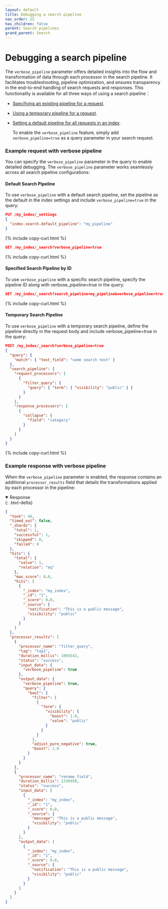 ```yaml
---
layout: default
title: Debugging a search pipeline
nav_order: 25
has_children: false
parent: Search pipelines
grand_parent: Search
---
```



# Debugging a search pipeline

The `verbose_pipeline` parameter offers detailed insights into the flow and transformation of data through each processor in the search pipeline. It facilitates troubleshooting, pipeline optimization, and ensures transparency in the end-to-end handling of search requests and responses. This functionality is available for all three ways of using a search pipeline：

- [Specifying an existing pipeline for a request]({{site.url}}{{site.baseurl}}/search-plugins/search-pipelines/using-search-pipeline/#specifying-an-existing-search-pipeline-for-a-request).

- [Using a temporary pipeline for a request]({{site.url}}{{site.baseurl}}/search-plugins/search-pipelines/using-search-pipeline/#using-a-temporary-search-pipeline-for-a-request).

- [Setting a default pipeline for all requests in an index]({{site.url}}{{site.baseurl}}/search-plugins/search-pipelines/using-search-pipeline/#default-search-pipeline).

  To enable the `verbose_pipeline` feature, simply add `verbose_pipeline=true` as a query parameter in your search request.

### Example request with verbose pipeline

You can specify the `verbose_pipeline` parameter in the query to enable detailed debugging. The `verbose_pipeline` parameter works seamlessly across all search pipeline configurations:

#### Default Search Pipeline

To use `verbose_pipeline` with a default search pipeline, set the pipeline as the default in the index settings and include `verbose_pipeline=true` in the query:

```json
PUT /my_index/_settings
{
  "index.search.default_pipeline": "my_pipeline"
}
```
{% include copy-curl.html %}

```json
GET /my_index/_search?verbose_pipeline=true
```
{% include copy-curl.html %}

#### Specified Search Pipeline by ID
To use `verbose_pipeline` with a specific search pipeline, specify the pipeline ID along with verbose_pipeline=true in the query:
```json
GET /my_index/_search?search_pipeline=my_pipeline&verbose_pipeline=true
```
{% include copy-curl.html %}

#### Temporary Search Pipeline
To use `verbose_pipeline` with a temporary search pipeline, define the pipeline directly in the request body and include verbose_pipeline=true in the query:
```json
POST /my_index/_search?verbose_pipeline=true
{
  "query": {
    "match": { "text_field": "some search text" }
  },
  "search_pipeline": {
    "request_processors": [
      {
        "filter_query": {
          "query": { "term": { "visibility": "public" } }
        }
      }
    ],
    "response_processors": [
      {
        "collapse": {
          "field": "category"
        }
      }
    ]
  }
}
```
{% include copy-curl.html %}
### Example response with verbose pipeline

When the `verbose_pipeline` parameter is enabled, the response contains an additional `processor_results` field that details the transformations applied by each processor in the pipeline:

<details open markdown="block">
  <summary>
    Response
  </summary>
  {: .text-delta}

```json
{
  "took": 40,
  "timed_out": false,
  "_shards": {
    "total": 1,
    "successful": 1,
    "skipped": 0,
    "failed": 0
  },
  "hits": {
    "total": {
      "value": 1,
      "relation": "eq"
    },
    "max_score": 0.0,
    "hits": [
      {
        "_index": "my_index",
        "_id": "1",
        "_score": 0.0,
        "_source": {
          "notification": "This is a public message",
          "visibility": "public"
        }
      }
    ]
  },
  "processor_results": [
    {
      "processor_name": "filter_query",
      "tag": "tag1",
      "duration_millis": 1094542,
      "status": "success",
      "input_data": {
        "verbose_pipeline": true
      },
      "output_data": {
        "verbose_pipeline": true,
        "query": {
          "bool": {
            "filter": [
              {
                "term": {
                  "visibility": {
                    "boost": 1.0,
                    "value": "public"
                  }
                }
              }
            ],
            "adjust_pure_negative": true,
            "boost": 1.0
          }
        }
      }
    },
    {
      "processor_name": "rename_field",
      "duration_millis": 1336958,
      "status": "success",
      "input_data": [
        {
          "_index": "my_index",
          "_id": "1",
          "_score": 0.0,
          "_source": {
            "message": "This is a public message",
            "visibility": "public"
          }
        }
      ],
      "output_data": [
        {
          "_index": "my_index",
          "_id": "1",
          "_score": 0.0,
          "_source": {
            "notification": "This is a public message",
            "visibility": "public"
          }
        }
      ]
    }
  ]
}
```
</details>